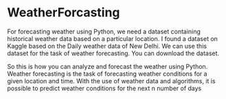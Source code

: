 # WeatherForcasting
For forecasting weather using Python, we need a dataset containing historical weather data based on a particular location. I found a dataset on Kaggle based on the Daily weather data of New Delhi. We can use this dataset for the task of weather forecasting. You can download the dataset.

So this is how you can analyze and forecast the weather using Python.
Weather forecasting is the task of forecasting weather conditions for a given location and time. With the use of weather data and algorithms, it is possible to predict weather conditions for the next n number of days
